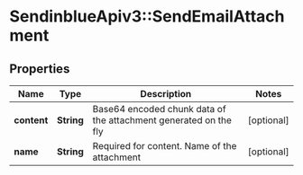 # SendinblueApiv3::SendEmailAttachment

## Properties
Name | Type | Description | Notes
------------ | ------------- | ------------- | -------------
**content** | **String** | Base64 encoded chunk data of the attachment generated on the fly | [optional] 
**name** | **String** | Required for content. Name of the attachment | [optional] 


